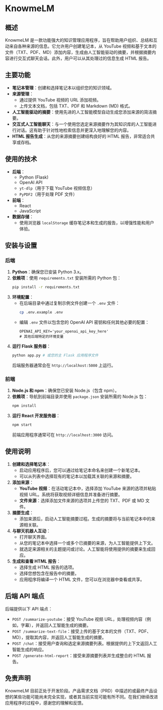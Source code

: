# KnowmeLM

## 概述

KnowmeLM 是一款功能强大的知识管理应用程序，旨在帮助用户组织、总结和互动来自各种来源的信息。它允许用户创建笔记本，从 YouTube 视频和基于文本的文件（TXT、PDF、MD）添加内容，生成由人工智能驱动的摘要，并根据摘要内容进行交互式聊天会话。此外，用户可以从其处理过的信息生成 HTML 报告。

## 主要功能

-   **笔记本管理**：创建和选择笔记本以组织您的知识领域。
-   **来源管理**：
    -   通过提供 YouTube 视频的 URL 添加视频。
    -   上传文本文档，包括 TXT、PDF 和 Markdown (MD) 格式。
-   **人工智能驱动的摘要**：使用先进的人工智能模型自动生成您添加来源的简洁摘要。
-   **交互式人工智能聊天**：与一个使用您选定来源摘要作为其知识库的人工智能进行对话。这有助于针对性地检索信息并更深入地理解您的内容。
-   **HTML 报告生成**：从您的来源摘要创建结构良好的 HTML 报告，非常适合共享或存档。

## 使用的技术

-   **后端**：
    -   Python (Flask)
    -   OpenAI API
    -   `yt-dlp`（用于下载 YouTube 视频信息）
    -   `PyPDF2`（用于处理 PDF 文件）
-   **前端**：
    -   React
    -   JavaScript
-   **数据存储**：
    -   使用浏览器 `localStorage` 缓存笔记本和生成的报告，以增强性能和用户体验。

## 安装与设置

### 后端

1.  **Python**：确保您已安装 Python 3.x。
2.  **依赖项**：使用 `requirements.txt` 安装所需的 Python 包：
    ```bash
    pip install -r requirements.txt
    ```
3.  **环境配置**：
    -   在后端目录中通过复制示例文件创建一个 `.env` 文件：
        ```bash
        cp .env.example .env
        ```
    -   编辑 `.env` 文件以包含您的 OpenAI API 密钥和任何其他必要的配置：
        ```
        OPENAI_API_KEY='your_openai_api_key_here'
        # 其他后端特定的环境变量
        ```
4.  **运行 Flask 服务器**：
    ```bash
    python app.py # 或您的主 Flask 应用程序文件
    ```
    后端服务器通常会在 `http://localhost:5000` 上运行。

### 前端

1.  **Node.js 和 npm**：确保您已安装 Node.js（包含 npm）。
2.  **依赖项**：导航到前端目录并使用 `package.json` 安装所需的 Node.js 包：
    ```bash
    npm install
    ```
3.  **运行 React 开发服务器**：
    ```bash
    npm start
    ```
    前端应用程序通常可在 `http://localhost:3000` 访问。

## 使用说明

1.  **创建和选择笔记本**：
    -   启动应用程序后，您可以通过给笔记本命名来创建一个新笔记本。
    -   可以从列表中选择现有的笔记本以加载其关联的来源和摘要。
2.  **添加来源**：
    -   **YouTube 视频**：在活动笔记本中，选择添加 YouTube 来源的选项并粘贴视频 URL。系统将获取视频详细信息并准备进行摘要。
    -   **文件来源**：选择添加文件来源的选项并上传您的 TXT、PDF 或 MD 文件。
3.  **摘要生成**：
    -   添加来源后，启动人工智能摘要过程。生成的摘要将与当前笔记本中的来源相关联。
4.  **与聊天机器人互动**：
    -   打开聊天界面。
    -   从您的笔记本中选择一个或多个已摘要的来源，为人工智能提供上下文。
    -   就选定来源相关的主题提问或讨论。人工智能将使用提供的摘要来生成回应。
5.  **生成和查看 HTML 报告**：
    -   选择生成 HTML 报告的选项。
    -   选择您想包含在报告中的摘要。
    -   应用程序将编译一个 HTML 文件，您可以在浏览器中查看或共享。

## 后端 API 端点

后端提供以下 API 端点：

-   `POST /summarize-youtube`：接受 YouTube 视频 URL，处理视频内容（例如，字幕），并返回人工智能生成的摘要。
-   `POST /summarize-text-file`：接受上传的基于文本的文件（TXT、PDF、MD），提取其内容，并返回人工智能生成的摘要。
-   `POST /chat`：接受用户查询和选定来源摘要列表。根据提供的上下文返回人工智能生成的响应。
-   `POST /generate-html-report`：接受来源摘要列表并生成整合的 HTML 报告。

## 免责声明

KnowmeLM 目前正处于开发阶段。产品需求文档（PRD）中描述的或最终产品设想的某些功能可能尚未完全实现，或者其当前实现可能有所不同。在我们继续改进应用程序的过程中，感谢您的理解和反馈。